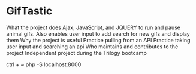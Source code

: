 # GifTastic


What the project does
    Ajax, JavaScript, and JQUERY to run and pause animal gifs.
    Also enables user input to add search for new gifs and display them
Why the project is useful
    Practice pulling from an API
    Practice taking user input and searching an api
Who maintains and contributes to the project
    Independent project during the Trilogy bootcamp

ctrl + ~
php -S localhost:8000 
